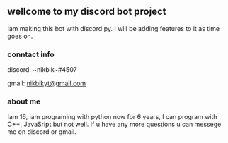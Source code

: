 ## wellcome to my discord bot project

Iam making this bot with discord.py. I will be adding features to it as time goes on.

### conntact info

discord: ~nikbik~#4507

gmail: nikbikyt@gmail.com

### about me
Iam 16, iam programing with python now for 6 years, I can program with C++, JavaSript but not well.
If u have any more questions u can messege me on discord or gmail.
